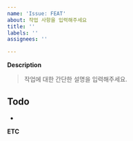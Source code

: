 ```yaml
---
name: 'Issue: FEAT'
about: 작업 사항을 입력해주세요
title: ''
labels: ''
assignees: ''

---
```


**Description**
> 작업에 대한 간단한 설명을 입력해주세요.

**Todo**
-
- 

**ETC**
